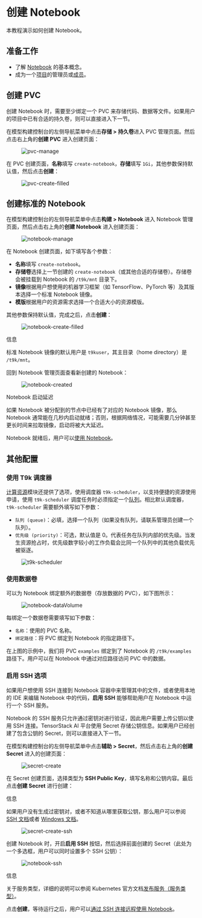 # 创建 Notebook

本教程演示如何创建 Notebook。

## 准备工作

* 了解 [Notebook](../modules/building/notebook.md) 的基本概念。
* 成为一个[项目](../modules/security/project.md)的管理员或[成员](./add-project-member.md)。

## 创建 PVC

创建 Notebook 时，需要至少绑定一个 PVC 来存储代码、数据等文件。如果用户的项目中已有合适的持久卷，则可以直接进入下一节。

在模型构建控制台的左侧导航菜单中点击**存储 > 持久卷**进入 PVC 管理页面。然后点击右上角的**创建 PVC** 进入创建页面：

<figure class="screenshot">
  <img alt="pvc-manage" src="../assets/tasks/develop-and-test-model/create-notebook/pvc-manage.png"/>
</figure>

在 PVC 创建页面，**名称**填写 `create-notebook`，**存储**填写 `1Gi`，其他参数保持默认值，然后点击**创建**：

<figure class="screenshot">
  <img alt="pvc-create-filled" src="../assets/tasks/develop-and-test-model/create-notebook/pvc-create-filled.png" />
</figure>

## 创建标准的 Notebook

在模型构建控制台的左侧导航菜单中点击**构建 > Notebook** 进入 Notebook 管理页面，然后点击右上角的**创建 Notebook** 进入创建页面：

<figure class="screenshot">
  <img alt="notebook-manage" src="../assets/tasks/develop-and-test-model/create-notebook/notebook-manage.png" />
</figure>

在 Notebook 创建页面，如下填写各个参数：

* **名称**填写 `create-notebook`。
* **存储卷**选择上一节创建的 `create-notebook`（或其他合适的存储卷）。存储卷会被挂载到 Notebook 的 `/t9k/mnt` 目录下。
* **镜像**根据用户想使用的机器学习框架（如 TensorFlow、PyTorch 等）及其版本选择一个标准 Notebook 镜像。
* **模版**根据用户的资源需求选择一个合适大小的资源模版。

其他参数保持默认值，完成之后，点击**创建**：

<figure class="screenshot">
  <img alt="notebook-create-filled" src="../assets/tasks/develop-and-test-model/create-notebook/notebook-create-filled.png" />
</figure>

<aside class="note info">
<div class="title">信息</div>

标准 Notebook 镜像的默认用户是 `t9kuser`，其主目录（home directory）是 `/t9k/mnt`。

</aside>

回到 Notebook 管理页面查看新创建的 Notebook：

<figure class="screenshot">
  <img alt="notebook-created" src="../assets/tasks/develop-and-test-model/create-notebook/notebook-created.png" />
</figure>

<aside class="note info">
<div class="title">Notebook 启动延迟</div>

如果 Notebook 被分配到的节点中已经有了对应的 Notebook 镜像，那么 Notebook 通常能在几秒内启动就绪；否则，根据网络情况，可能需要几分钟甚至更长时间来拉取镜像，启动将被大大延迟。

</aside>

Notebook 就绪后，用户可以[使用 Notebook](./use-notebook.md)。

## 其他配置

### 使用 T9k 调度器

[计算资源](../modules/scheduling/index.md)模块还提供了选项，使用调度器 `t9k-scheduler`，以支持便捷的资源使用申请，使用 `t9k-scheduler` 调度任务时必须指定一个[队列](../modules/scheduling/queue.md)。相比默认调度器，`t9k-scheduler` 需要额外填写如下参数：

* `队列 (queue)`：必填，选择一个队列（如果没有队列，请联系管理员创建一个队列）。
* `优先级 (priority)`：可选，默认值是 0。代表任务在队列内部的优先级。当发生资源抢占时，优先级数字较小的工作负载会比同一个队列中的其他负载优先被驱逐。

<figure class="screenshot">
  <img alt="t9k-scheduler" src="../assets/tasks/develop-and-test-model/create-notebook/t9k-scheduler.png" />
</figure>

### 使用数据卷

可以为 Notebook 绑定额外的数据卷（存放数据的 PVC），如下图所示：

<figure class="screenshot">
  <img alt="notebook-dataVolume" src="../assets/tasks/develop-and-test-model/create-notebook/notebook-dataVolume.png" />
</figure>

每绑定一个数据卷需要填写如下参数：

* `名称`：使用的 PVC 名称。
* `绑定路径`：将 PVC 绑定到 Notebook 的指定路径下。

在上图的示例中，我们将 PVC `examples` 绑定到了 Notebook 的 `/t9k/examples` 路径下。用户可以在 Notebook 中通过对应路径访问 PVC 中的数据。

### 启用 SSH 选项

如果用户想使用 SSH 连接到 Notebook 容器中来管理其中的文件，或者使用本地的 IDE 来编辑 Notebook 中的代码，**启用 SSH** 能够帮助用户在 Notebook 中运行一个 SSH 服务。

Notebook 的 SSH 服务只允许通过密钥对进行验证，因此用户需要上传公钥以使用 SSH 连接。TensorStack AI 平台使用 Secret 存储公钥信息。如果用户已经创建了包含公钥的 Secret，则可以直接进入下一节。

在模型构建控制台的左侧导航菜单中点击**辅助 > Secret**，然后点击右上角的**创建 Secret** 进入的创建页面：

<figure class="screenshot">
  <img alt="secret-create" src="../assets/tasks/develop-and-test-model/create-notebook/secret-create.png" />
</figure>

在 Secret 创建页面，选择类型为 **SSH Public Key**，填写名称和公钥内容。最后点击**创建 Secret** 进行创建：

<aside class="note info">
<div class="title">信息</div>

如果用户没有生成过密钥对，或者不知道从哪里获取公钥，那么用户可以参阅 <a target="_blank" rel="noopener noreferrer" href="https://www.ssh.com/academy/ssh/keygen">SSH 文档</a>或者 <a target="_blank" rel="noopener noreferrer" href="https://learn.microsoft.com/zh-cn/windows-server/administration/openssh/openssh_keymanagement#user-key-generation">Windows 文档</a>。

</aside>

<figure class="screenshot">
  <img alt="secret-create-ssh" src="../assets/tasks/develop-and-test-model/create-notebook/secret-create-ssh.png" />
</figure>

创建 Notebook 时，开启**启用 SSH** 按钮，然后选择前面创建的 Secret（此处为一个多选框，用户可以同时设置多个 SSH 公钥）：

<figure class="screenshot">
  <img alt="notebook-ssh" src="../assets/tasks/develop-and-test-model/create-notebook/notebook-ssh.png" />
</figure>

<aside class="note info">
<div class="title">信息</div>

关于服务类型，详细的说明可以参阅 Kubernetes 官方文档<a target="_blank" rel="noopener noreferrer" href="https://kubernetes.io/zh-cn/docs/concepts/services-networking/service/#publishing-services-service-types">发布服务（服务类型）</a>。

</aside>

点击**创建**，等待运行之后，用户可以[通过 SSH 连接远程使用 Notebook](./ssh-notebook.md)。
